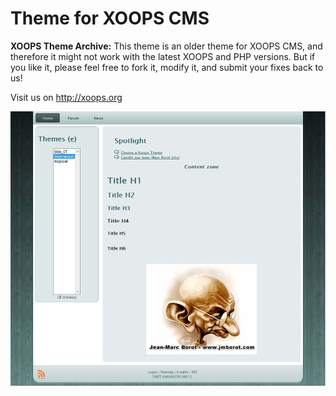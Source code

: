 # Theme for XOOPS CMS 
 
**XOOPS Theme Archive:** This theme is an older theme for XOOPS CMS, and therefore it might not work with the latest XOOPS and PHP versions.
But if you like it, please feel free to fork it, modify it, and submit your fixes back to us!
 
Visit us on http://xoops.org
 
![Theme Preview](/large_blue-wood_14_42fc7.jpg) 

